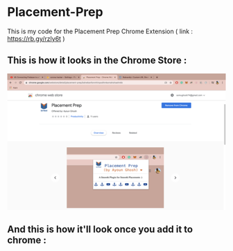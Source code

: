 # Placement-Prep
This is my code for the Placement Prep Chrome Extension ( link : https://rb.gy/rzly6t )

## This is how it looks in the Chrome Store :

![alt text](https://github.com/ayounghosh99/Placement-Prep/blob/master/SS.png)

## And this is how it'll look once you add it to chrome :


